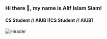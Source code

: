 ### Hi there 👋, my name is Alif Islam Siam!
#### CS Student // AIUB ![CS Student // AIUB]
![Header](./your-header-image-name.png)





